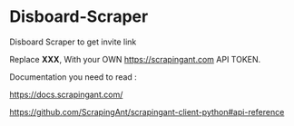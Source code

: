 # Disboard-Scraper
Disboard Scraper to get invite link

Replace **XXX**, With your OWN https://scrapingant.com API TOKEN.

Documentation you need to read :

https://docs.scrapingant.com/

https://github.com/ScrapingAnt/scrapingant-client-python#api-reference
